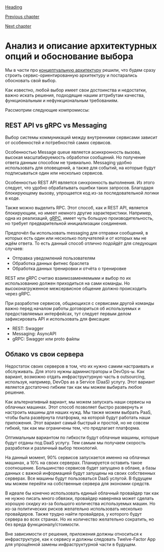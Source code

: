 [Heading](../heading.md)

[Previous chapter](09-nfr.md)

[Next chapter](11-adr.md)

# Анализ и описание архитектурных опций и обоснование выбора

Мы в части про [концептуальную архитектуру](04-conceptual-architecture.md) решили, что будем сразу строить сервис-ориентированную архитектуру и постарались обосновать свой выбор.

Как известно, любой выбор имеет свои достоинства и недостатки, важно искать решения, подходящие нашим аттрибутам качества, функциональным и нефункциональным требованиям.

Рассмотрим следующие компромиссы:

## REST API vs gRPC vs Messaging

Выбор системы коммуникаций между внутренними сервисами зависит от особенностей и потребностей самих сервисов.

Особенностью Message queue является асинхронность вызова, высокая масштабируемость обработки сообщений. Но получение ответа данным способом не тривиально.
Messaging удобно использовать для оповещений, а также для событий, на которые будут подписываться один или несколько сервисов.

Особенностью REST API является синхронность выполнения. Из этого следует, что удобно обрабатывать ошибки таких запросов.
Благодаря блокирующему вызову, упрощается код из-за последовательной логики в коде.

Также можно выделить RPC. Этот способ, как и REST API, является блокирующим, но имеет немного другие характеристики. Например, одна из реализаций, [gRPC](https://grpc.io/), имеет чуть большую производительность, но требует предварительной инициализации соединения.

Предпочёл бы использовать messaging для отправки сообщений, в которых есть один или несколько получателей и от которых мы не ждём ответа. То есть данный способ отлично подойдёт для следующих случаев:
* Отправка уведомлений пользователям
* Обработка данных фитнес браслета
* Обработка данных тренировки и отчёта о тренировке

REST или gRPC считаю взаимозаменяемыми и выбор по их использованию должен приходиться на сами команды. Но высоконагруженное межсервисное общение должно происходить через gRPC.


При разработке сервисов, общающихся с сервисами другой команды важно перед началом работы договориться об используемых и предоставляемых интерфейсах, тут следует первым делом зафиксировать API и использовать для фиксации:
* REST: Swagger
* Messaging: AsyncAPI
* gRPC: Swagger или proto файлы

## Облако vs свои сервера

Недостаток своих серверов в том, что их нужно самим настраивать и обслуживать.
Для этого нужны администраторы и DevOps-ы. Как вариант, возможно отдать инфраструктурную часть в outsourcing, используя, например, DevOps as a Service (DaaS) услугу. Этот вариант является достаточно гибким так как мы можем выбирать любое решение.

Как альтернативный вариант, мы можем запускать наши сервисы на облачных машинах.
Этот способ позволяет быстро развернуть и настроить машины для наших нужд. Мы также можем выбрать PaaS, чтобы была развёрнута платформа, на которой будут работать наши приложения. Этот вариант самый быстрый и простой, но не совсем гибкий, так как мы ограничены тем, что предлагает платформа.

Оптимальным вариантом по гибкости будут облачные машины, которые будут отданы под DaaS услугу. Тем самым мы получаем скорость разработки и различный выбор технологий.

На данный момент, 90% сервисов запускается именно на облачных машинах, а 10% на своих серверах. Планируется оставить такое соотношение. Большинство сервисов будет запущено в облаке, а базы данных с важной информацией будут запущены на своих собственных серверах. Все машины будут пользоваться DaaS услугой. В будущем мы можем перейти на собственные сервера для экономии средств.


В идеале бы конечно использовать единый облачный провайдер так как не нужно писать много обвязки, провайдер наверняка может сделать хорошую скидку из-за большого количества используемых машин. Но из-за политических рисков желательно использовать несколько провайдеров. Также трудно найти провайдера, у которого будут сервера во всех странах. Но их количество желательно сократить, но без вреда функционалу/стоимости.

Вне зависимости от решения, приложения должны относиться к инфраструктуре, как к сервису и должны следовать Twelve-Factor App для упрощённой замены инфраструктурной части в будущем.
